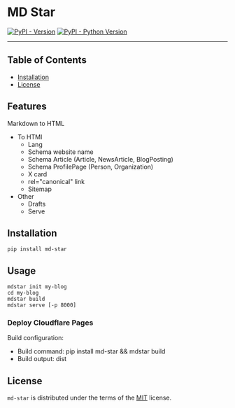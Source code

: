 # MD Star

[![PyPI - Version](https://img.shields.io/pypi/v/md-star.svg)](https://pypi.org/project/md-star)
[![PyPI - Python Version](https://img.shields.io/pypi/pyversions/md-star.svg)](https://pypi.org/project/md-star)

-----

## Table of Contents

- [Installation](#installation)
- [License](#license)

## Features

Markdown to HTML

- To HTMl
  - Lang
  - Schema website name
  - Schema Article (Article, NewsArticle, BlogPosting)
  - Schema ProfilePage (Person, Organization)
  - X card
  - rel="canonical" link
  - Sitemap
- Other
  - Drafts
  - Serve

## Installation

```console
pip install md-star
```

## Usage

```console
mdstar init my-blog
cd my-blog
mdstar build
mdstar serve [-p 8000]
```

### Deploy Cloudflare Pages

Build configuration:

- Build command: pip install md-star && mdstar build
- Build output: dist

## License

`md-star` is distributed under the terms of the [MIT](https://spdx.org/licenses/MIT.html) license.
